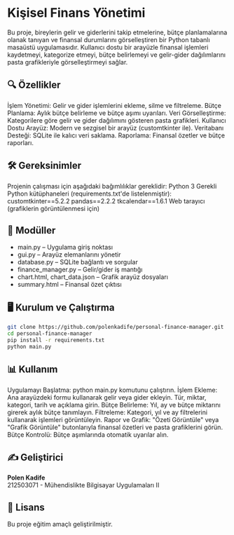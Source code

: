 # Kişisel Finans Yönetimi

Bu proje, bireylerin gelir ve giderlerini takip etmelerine, bütçe planlamalarına olanak tanıyan ve finansal durumlarını görselleştiren bir Python tabanlı masaüstü uygulamasıdır. Kullanıcı dostu bir arayüzle finansal işlemleri kaydetmeyi, kategorize etmeyi, bütçe belirlemeyi ve gelir-gider dağılımlarını pasta grafikleriyle görselleştirmeyi sağlar.

## 🔍 Özellikler

İşlem Yönetimi: Gelir ve gider işlemlerini ekleme, silme ve filtreleme.
Bütçe Planlama: Aylık bütçe belirleme ve bütçe aşımı uyarıları.
Veri Görselleştirme: Kategorilere göre gelir ve gider dağılımını gösteren pasta grafikleri.
Kullanıcı Dostu Arayüz: Modern ve sezgisel bir arayüz (customtkinter ile).
Veritabanı Desteği: SQLite ile kalıcı veri saklama.
Raporlama: Finansal özetler ve bütçe raporları.

## 🛠 Gereksinimler

Projenin çalışması için aşağıdaki bağımlılıklar gereklidir:
Python 3 
Gerekli Python kütüphaneleri (requirements.txt'de listelenmiştir):
customtkinter==5.2.2
pandas==2.2.2
tkcalendar==1.6.1
Web tarayıcı (grafiklerin görüntülenmesi için)


## 🧱 Modüller

- main.py – Uygulama giriş noktası
- gui.py – Arayüz elemanlarını yönetir
- database.py – SQLite bağlantı ve sorgular
- finance_manager.py – Gelir/gider iş mantığı
- chart.html, chart_data.json – Grafik arayüz dosyaları
- summary.html – Finansal özet çıktısı

## 🖥️ Kurulum ve Çalıştırma

```bash
git clone https://github.com/polenkadife/personal-finance-manager.git
cd personal-finance-manager
pip install -r requirements.txt
python main.py
```

## 📊 Kullanım

Uygulamayı Başlatma: python main.py komutunu çalıştırın.
İşlem Ekleme: Ana arayüzdeki formu kullanarak gelir veya gider ekleyin. Tür, miktar, kategori, tarih ve açıklama girin.
Bütçe Belirleme: Yıl, ay ve bütçe miktarını girerek aylık bütçe tanımlayın.
Filtreleme: Kategori, yıl ve ay filtrelerini kullanarak işlemleri görüntüleyin.
Rapor ve Grafik: "Özeti Görüntüle" veya "Grafik Görüntüle" butonlarıyla finansal özetleri ve pasta grafiklerini görün.
Bütçe Kontrolü: Bütçe aşımlarında otomatik uyarılar alın.

## ✍️ Geliştirici

**Polen Kadife**  
212503071 - Mühendislikte Bilgisayar Uygulamaları II

## 📌 Lisans

Bu proje eğitim amaçlı geliştirilmiştir.
